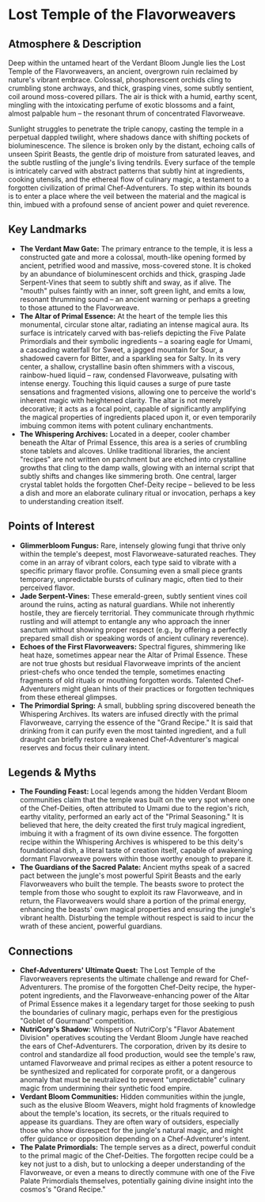 # Lost Temple of the Flavorweavers

## Atmosphere & Description

Deep within the untamed heart of the Verdant Bloom Jungle lies the Lost Temple of the Flavorweavers, an ancient, overgrown ruin reclaimed by nature's vibrant embrace. Colossal, phosphorescent orchids cling to crumbling stone archways, and thick, grasping vines, some subtly sentient, coil around moss-covered pillars. The air is thick with a humid, earthy scent, mingling with the intoxicating perfume of exotic blossoms and a faint, almost palpable hum – the resonant thrum of concentrated Flavorweave.

Sunlight struggles to penetrate the triple canopy, casting the temple in a perpetual dappled twilight, where shadows dance with shifting pockets of bioluminescence. The silence is broken only by the distant, echoing calls of unseen Spirit Beasts, the gentle drip of moisture from saturated leaves, and the subtle rustling of the jungle's living tendrils. Every surface of the temple is intricately carved with abstract patterns that subtly hint at ingredients, cooking utensils, and the ethereal flow of culinary magic, a testament to a forgotten civilization of primal Chef-Adventurers. To step within its bounds is to enter a place where the veil between the material and the magical is thin, imbued with a profound sense of ancient power and quiet reverence.

## Key Landmarks

*   **The Verdant Maw Gate:** The primary entrance to the temple, it is less a constructed gate and more a colossal, mouth-like opening formed by ancient, petrified wood and massive, moss-covered stone. It is choked by an abundance of bioluminescent orchids and thick, grasping Jade Serpent-Vines that seem to subtly shift and sway, as if alive. The "mouth" pulses faintly with an inner, soft green light, and emits a low, resonant thrumming sound – an ancient warning or perhaps a greeting to those attuned to the Flavorweave.
*   **The Altar of Primal Essence:** At the heart of the temple lies this monumental, circular stone altar, radiating an intense magical aura. Its surface is intricately carved with bas-reliefs depicting the Five Palate Primordials and their symbolic ingredients – a soaring eagle for Umami, a cascading waterfall for Sweet, a jagged mountain for Sour, a shadowed cavern for Bitter, and a sparkling sea for Salty. In its very center, a shallow, crystalline basin often shimmers with a viscous, rainbow-hued liquid – raw, condensed Flavorweave, pulsating with intense energy. Touching this liquid causes a surge of pure taste sensations and fragmented visions, allowing one to perceive the world's inherent magic with heightened clarity. The altar is not merely decorative; it acts as a focal point, capable of significantly amplifying the magical properties of ingredients placed upon it, or even temporarily imbuing common items with potent culinary enchantments.
*   **The Whispering Archives:** Located in a deeper, cooler chamber beneath the Altar of Primal Essence, this area is a series of crumbling stone tablets and alcoves. Unlike traditional libraries, the ancient "recipes" are not written on parchment but are etched into crystalline growths that cling to the damp walls, glowing with an internal script that subtly shifts and changes like simmering broth. One central, larger crystal tablet holds the forgotten Chef-Deity recipe – believed to be less a dish and more an elaborate culinary ritual or invocation, perhaps a key to understanding creation itself.

## Points of Interest

*   **Glimmerbloom Fungus:** Rare, intensely glowing fungi that thrive only within the temple's deepest, most Flavorweave-saturated reaches. They come in an array of vibrant colors, each type said to vibrate with a specific primary flavor profile. Consuming even a small piece grants temporary, unpredictable bursts of culinary magic, often tied to their perceived flavor.
*   **Jade Serpent-Vines:** These emerald-green, subtly sentient vines coil around the ruins, acting as natural guardians. While not inherently hostile, they are fiercely territorial. They communicate through rhythmic rustling and will attempt to entangle any who approach the inner sanctum without showing proper respect (e.g., by offering a perfectly prepared small dish or speaking words of ancient culinary reverence).
*   **Echoes of the First Flavorweavers:** Spectral figures, shimmering like heat haze, sometimes appear near the Altar of Primal Essence. These are not true ghosts but residual Flavorweave imprints of the ancient priest-chefs who once tended the temple, sometimes enacting fragments of old rituals or mouthing forgotten words. Talented Chef-Adventurers might glean hints of their practices or forgotten techniques from these ethereal glimpses.
*   **The Primordial Spring:** A small, bubbling spring discovered beneath the Whispering Archives. Its waters are infused directly with the primal Flavorweave, carrying the essence of the "Grand Recipe." It is said that drinking from it can purify even the most tainted ingredient, and a full draught can briefly restore a weakened Chef-Adventurer's magical reserves and focus their culinary intent.

## Legends & Myths

*   **The Founding Feast:** Local legends among the hidden Verdant Bloom communities claim that the temple was built on the very spot where one of the Chef-Deities, often attributed to Umami due to the region's rich, earthy vitality, performed an early act of the "Primal Seasoning." It is believed that here, the deity created the first truly magical ingredient, imbuing it with a fragment of its own divine essence. The forgotten recipe within the Whispering Archives is whispered to be this deity's foundational dish, a literal taste of creation itself, capable of awakening dormant Flavorweave powers within those worthy enough to prepare it.
*   **The Guardians of the Sacred Palate:** Ancient myths speak of a sacred pact between the jungle's most powerful Spirit Beasts and the early Flavorweavers who built the temple. The beasts swore to protect the temple from those who sought to exploit its raw Flavorweave, and in return, the Flavorweavers would share a portion of the primal energy, enhancing the beasts' own magical properties and ensuring the jungle's vibrant health. Disturbing the temple without respect is said to incur the wrath of these ancient, powerful guardians.

## Connections

*   **Chef-Adventurers' Ultimate Quest:** The Lost Temple of the Flavorweavers represents the ultimate challenge and reward for Chef-Adventurers. The promise of the forgotten Chef-Deity recipe, the hyper-potent ingredients, and the Flavorweave-enhancing power of the Altar of Primal Essence makes it a legendary target for those seeking to push the boundaries of culinary magic, perhaps even for the prestigious "Goblet of Gourmand" competition.
*   **NutriCorp's Shadow:** Whispers of NutriCorp's "Flavor Abatement Division" operatives scouting the Verdant Bloom Jungle have reached the ears of Chef-Adventurers. The corporation, driven by its desire to control and standardize all food production, would see the temple's raw, untamed Flavorweave and primal recipes as either a potent resource to be synthesized and replicated for corporate profit, or a dangerous anomaly that must be neutralized to prevent "unpredictable" culinary magic from undermining their synthetic food empire.
*   **Verdant Bloom Communities:** Hidden communities within the jungle, such as the elusive Bloom Weavers, might hold fragments of knowledge about the temple's location, its secrets, or the rituals required to appease its guardians. They are often wary of outsiders, especially those who show disrespect for the jungle's natural magic, and might offer guidance or opposition depending on a Chef-Adventurer's intent.
*   **The Palate Primordials:** The temple serves as a direct, powerful conduit to the primal magic of the Chef-Deities. The forgotten recipe could be a key not just to a dish, but to unlocking a deeper understanding of the Flavorweave, or even a means to directly commune with one of the Five Palate Primordials themselves, potentially gaining divine insight into the cosmos's "Grand Recipe."